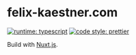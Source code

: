 # felix-kaestner.com

[![runtime: typescript](https://flat.badgen.net/badge/icon/typescript?icon=typescript&label)](https://github.com/microsoft/TypeScript)
[![code style: prettier](https://img.shields.io/badge/code_style-prettier-ff69b4.svg?style=flat-square)](https://github.com/prettier/prettier)

Build with [Nuxt.js](https://nuxtjs.org).
